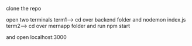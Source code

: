 
clone the repo

open two terminals
term1-->  cd over backend folder and nodemon index.js
term2-->  cd over mernapp folder and run npm start

and open localhost:3000

